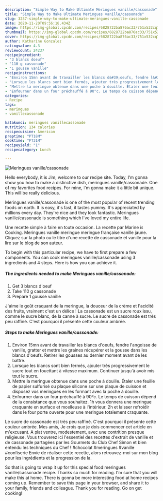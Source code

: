 ```yaml
---
description: "Simple Way to Make Ultimate Meringues vanille/cassonade"
title: "Simple Way to Make Ultimate Meringues vanille/cassonade"
slug: 3237-simple-way-to-make-ultimate-meringues-vanille-cassonade
date: 2020-11-20T09:56:18.434Z
image: https://img-global.cpcdn.com/recipes/6828722ba876ac33/751x532cq70/meringues-vanillecassonade-photo-principale-de-la-recette.jpg
thumbnail: https://img-global.cpcdn.com/recipes/6828722ba876ac33/751x532cq70/meringues-vanillecassonade-photo-principale-de-la-recette.jpg
cover: https://img-global.cpcdn.com/recipes/6828722ba876ac33/751x532cq70/meringues-vanillecassonade-photo-principale-de-la-recette.jpg
author: Katharine Gonzalez
ratingvalue: 4.3
reviewcount: 24237
recipeingredient:
- "3 blancs doeuf"
- "110 g cassonade"
- "1 gousse vanille"
recipeinstructions:
- "Environ 15mn avant de travailler les blancs d&#39;oeufs, fendre l&#39;angoisse de vanille, gratter et mettre les graines récupérer et la gousse dans les blancs d&#39;oeufs. Retirer les gousses au dernier moment avant de les battre."
- "Lorsque les blancs sont bien fermés, ajouter très progressivement le sucre tout en fouettant à vitesse maximum. Continuer jusqu&#39;à avoir mis tout le sucre."
- "Mettre la meringue obtenue dans une poche à douille. Étaler une feuille de papier sulfurisé ou plaque silicone sur une plaque de cuisson et disposez vos meringues en les formant avec la poche à douille."
- "Enfourner dans un four préchauffé à 90°c. Le temps de cuisson dépend de la consistance que vous souhaitez. 1h vous donnera une meringue craquante en surface et moelleuse à l&#39;intérieur. 2h et laisser refroidir dans le four porte ouverte pour une meringue totalement craquante."
categories:
- Recipe
tags:
- meringues
- vanillecassonade

katakunci: meringues vanillecassonade 
nutrition: 134 calories
recipecuisine: American
preptime: "PT18M"
cooktime: "PT31M"
recipeyield: "1"
recipecategory: Lunch

---
```



![Meringues vanille/cassonade](https://img-global.cpcdn.com/recipes/6828722ba876ac33/751x532cq70/meringues-vanillecassonade-photo-principale-de-la-recette.jpg)

Hello everybody, it is Jim, welcome to our recipe site. Today, I'm gonna show you how to make a distinctive dish, meringues vanille/cassonade. One of my favorites food recipes. For mine, I'm gonna make it a little bit unique. This will be really delicious.

Meringues vanille/cassonade is one of the most popular of recent trending foods on earth. It is easy, it's fast, it tastes yummy. It's appreciated by millions every day. They're nice and they look fantastic. Meringues vanille/cassonade is something which I've loved my entire life.

Une recette simple à faire en toute occasion. La recette par Marine is Cooking. Meringues vanille meringue meringue française vanille jaune. Cliquez sur la photo ou le titre d&#39;une recette de cassonade et vanille pour la lire sur le blog de son auteur.


To begin with this particular recipe, we have to first prepare a few components. You can cook meringues vanille/cassonade using 3 ingredients and 4 steps. Here is how you can achieve it.

<!--inarticleads1-->

##### The ingredients needed to make Meringues vanille/cassonade:

1. Get 3 blancs d&#39;oeuf
1. Take 110 g cassonade
1. Prepare 1 gousse vanille


J&#39;aime le goût craquant de la meringue, la douceur de la crème et l&#39;acidité des fruits, vraiment c&#39;est un délice ! La cassonade est un sucre roux issu, comme le sucre blanc, de la canne à sucre. Le sucre de cassonade est très peu raffiné. C&#39;est pourquoi il présente cette couleur ambrée. 

<!--inarticleads2-->

##### Steps to make Meringues vanille/cassonade:

1. Environ 15mn avant de travailler les blancs d&#39;oeufs, fendre l&#39;angoisse de vanille, gratter et mettre les graines récupérer et la gousse dans les blancs d&#39;oeufs. Retirer les gousses au dernier moment avant de les battre.
1. Lorsque les blancs sont bien fermés, ajouter très progressivement le sucre tout en fouettant à vitesse maximum. Continuer jusqu&#39;à avoir mis tout le sucre.
1. Mettre la meringue obtenue dans une poche à douille. Étaler une feuille de papier sulfurisé ou plaque silicone sur une plaque de cuisson et disposez vos meringues en les formant avec la poche à douille.
1. Enfourner dans un four préchauffé à 90°c. Le temps de cuisson dépend de la consistance que vous souhaitez. 1h vous donnera une meringue craquante en surface et moelleuse à l&#39;intérieur. 2h et laisser refroidir dans le four porte ouverte pour une meringue totalement craquante.


Le sucre de cassonade est très peu raffiné. C&#39;est pourquoi il présente cette couleur ambrée. Mes amis, Je crois que je dois commencer cet article en m&#39;excusant. A plat ventre, modestement, avec une contrition presque religieuse. Vous trouverez ici l&#39;essentiel des recettes d&#39;extrait de vanille et de cassonade partagées par les Gourmets du Club Chef Simon et bien entendu les techniques du Chef ! #chocolat #meringues #vanille #confiserie Envie de réaliser cette recette, alors retrouvez-moi sur mon blog pour les ingrédients et la progression de la. 

So that is going to wrap it up for this special food meringues vanille/cassonade recipe. Thanks so much for reading. I'm sure that you will make this at home. There is gonna be more interesting food at home recipes coming up. Remember to save this page in your browser, and share it to your family, friends and colleague. Thank you for reading. Go on get cooking!
